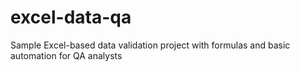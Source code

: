 # excel-data-qa
Sample Excel-based data validation project with formulas and basic automation for QA analysts
